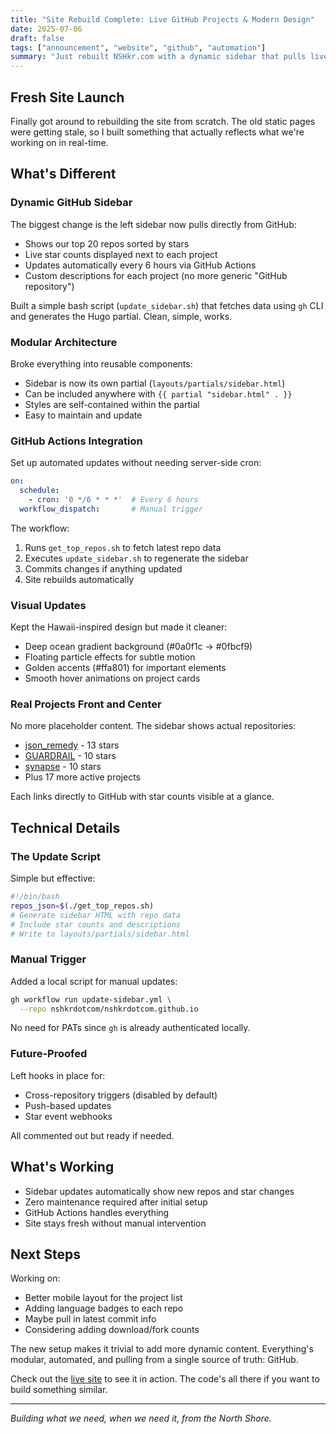 ```yaml
---
title: "Site Rebuild Complete: Live GitHub Projects & Modern Design"
date: 2025-07-06
draft: false
tags: ["announcement", "website", "github", "automation"]
summary: "Just rebuilt NSHkr.com with a dynamic sidebar that pulls live data from GitHub, automated updates via Actions, and a clean Hawaii-inspired design."
---
```


## Fresh Site Launch 

Finally got around to rebuilding the site from scratch. The old static pages were getting stale, so I built something that actually reflects what we're working on in real-time.

## What's Different

### **Dynamic GitHub Sidebar**

The biggest change is the left sidebar now pulls directly from GitHub:

- Shows our top 20 repos sorted by stars
- Live star counts displayed next to each project  
- Updates automatically every 6 hours via GitHub Actions
- Custom descriptions for each project (no more generic "GitHub repository")

Built a simple bash script (`update_sidebar.sh`) that fetches data using `gh` CLI and generates the Hugo partial. Clean, simple, works.

### **Modular Architecture** 

Broke everything into reusable components:
- Sidebar is now its own partial (`layouts/partials/sidebar.html`)
- Can be included anywhere with `{{ partial "sidebar.html" . }}`
- Styles are self-contained within the partial
- Easy to maintain and update

### **GitHub Actions Integration**

Set up automated updates without needing server-side cron:
```yaml
on:
  schedule:
    - cron: '0 */6 * * *'  # Every 6 hours
  workflow_dispatch:       # Manual trigger
```

The workflow:
1. Runs `get_top_repos.sh` to fetch latest repo data
2. Executes `update_sidebar.sh` to regenerate the sidebar
3. Commits changes if anything updated
4. Site rebuilds automatically

### **Visual Updates**

Kept the Hawaii-inspired design but made it cleaner:
- Deep ocean gradient background (#0a0f1c → #0fbcf9)
- Floating particle effects for subtle motion
- Golden accents (#ffa801) for important elements
- Smooth hover animations on project cards

### **Real Projects Front and Center**

No more placeholder content. The sidebar shows actual repositories:
- [json_remedy](https://github.com/nshkrdotcom/json_remedy) - 13 stars
- [GUARDRAIL](https://github.com/nshkrdotcom/GUARDRAIL) - 10 stars  
- [synapse](https://github.com/nshkrdotcom/synapse) - 10 stars
- Plus 17 more active projects

Each links directly to GitHub with star counts visible at a glance.

## Technical Details

### **The Update Script**

Simple but effective:
```bash
#!/bin/bash
repos_json=$(./get_top_repos.sh)
# Generate sidebar HTML with repo data
# Include star counts and descriptions
# Write to layouts/partials/sidebar.html
```

### **Manual Trigger**

Added a local script for manual updates:
```bash
gh workflow run update-sidebar.yml \
  --repo nshkrdotcom/nshkrdotcom.github.io
```

No need for PATs since `gh` is already authenticated locally.

### **Future-Proofed**

Left hooks in place for:
- Cross-repository triggers (disabled by default)
- Push-based updates 
- Star event webhooks

All commented out but ready if needed.

## What's Working

- Sidebar updates automatically show new repos and star changes
- Zero maintenance required after initial setup
- GitHub Actions handles everything
- Site stays fresh without manual intervention

## Next Steps

Working on:
- Better mobile layout for the project list
- Adding language badges to each repo
- Maybe pull in latest commit info
- Considering adding download/fork counts

The new setup makes it trivial to add more dynamic content. Everything's modular, automated, and pulling from a single source of truth: GitHub.

Check out the [live site](/) to see it in action. The code's all there if you want to build something similar.

---

*Building what we need, when we need it, from the North Shore.*
